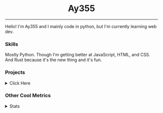 <h1 align="center"><b>Ay355</b></h1>

---

Hello! I'm Ay355 and I mainly code in python, but I'm currently learning web dev.


### Skills

Mostly Python. Though I'm getting better at JavaScript, HTML, and CSS. And Rust because it's the new thing and it's fun.


### Projects

<details>
 <summary>Click Here</summary>
<br>

 This is probably out of date

[Standle](https://discord.com/oauth2/authorize?client_id=810345494223781899&scope=bot&permissions=8)
 - A multipurpose discord bot for your discord server. Has useful and fun commands for you to mess around with. Made with [discord.py](https://www.github.com/Rapptz/discord.py).

[RoboAy355](https://github.com/Ay-355/RoboAy355)
 - A personal discord bot that I use for random things.

[Asyncdictionary](https://github.com/Ay-355/asyncdictionary)
 - An async wrapper for the freedictionaryAPI. See the README for more info.

 
That's pretty much it, other stuff is closed-source.
 
</details>


### Other Cool Metrics


<details>
<summary>Stats</summary>
<br>
 
<a href="https://github.com/Ay-355">
 <img align="center" src="https://github-readme-stats.vercel.app/api?username=Ay-355&theme=tokyonight&show_icons=true&count_private=true&hide_border=true" />
</a><a href="https://github.com/Ay-355">
  <img align="center" src="https://github-readme-stats.vercel.app/api/top-langs/?username=Ay-355&hide=toml,yaml,cmake&layout=compact&langs_count=8&theme=tokyonight&hide_border=true" />
</a>

 
&nbsp; <!-- Space character to put some space between the different stat types. -->

 
<!--START_SECTION:waka-->
**🐱 My GitHub Data** 

> 🏆 554 Contributions in the Year 2021
 > 
> 📦 1.5 kB Used in GitHub's Storage 
 > 
> 🚫 Not Opted to Hire
 > 
> 📜 13 Public Repositories 
 > 
> 🔑 2 Private Repositories  
 > 
**I'm an Early 🐤** 

```text
🌞 Morning    16 commits     █░░░░░░░░░░░░░░░░░░░░░░░░   5.95% 
🌆 Daytime    121 commits    ███████████░░░░░░░░░░░░░░   44.98% 
🌃 Evening    126 commits    ███████████░░░░░░░░░░░░░░   46.84% 
🌙 Night      6 commits      ░░░░░░░░░░░░░░░░░░░░░░░░░   2.23%

```
📅 **I'm Most Productive on Monday** 

```text
Monday       47 commits     ████░░░░░░░░░░░░░░░░░░░░░   17.47% 
Tuesday      29 commits     ██░░░░░░░░░░░░░░░░░░░░░░░   10.78% 
Wednesday    25 commits     ██░░░░░░░░░░░░░░░░░░░░░░░   9.29% 
Thursday     43 commits     ████░░░░░░░░░░░░░░░░░░░░░   15.99% 
Friday       45 commits     ████░░░░░░░░░░░░░░░░░░░░░   16.73% 
Saturday     47 commits     ████░░░░░░░░░░░░░░░░░░░░░   17.47% 
Sunday       33 commits     ███░░░░░░░░░░░░░░░░░░░░░░   12.27%

```


📊 **This Week I Spent My Time On** 

```text
💬 Programming Languages: 
Lua                      1 hr 57 mins        ████████████░░░░░░░░░░░░░   48.55% 
Markdown                 38 mins             ████░░░░░░░░░░░░░░░░░░░░░   16.06% 
Rust                     35 mins             ███░░░░░░░░░░░░░░░░░░░░░░   14.73% 
Python                   32 mins             ███░░░░░░░░░░░░░░░░░░░░░░   13.24% 
HTML                     14 mins             █░░░░░░░░░░░░░░░░░░░░░░░░   6.07%

🔥 Editors: 
Neovim                   4 hrs               ████████████████████████░   99.16% 
Notepad++                2 mins              ░░░░░░░░░░░░░░░░░░░░░░░░░   0.84%

🐱‍💻 Projects: 
nvim                     1 hr 57 mins        ████████████░░░░░░░░░░░░░   48.55% 
Unknown Project          52 mins             █████░░░░░░░░░░░░░░░░░░░░   21.49% 
haste-cli                35 mins             ███░░░░░░░░░░░░░░░░░░░░░░   14.73% 
asyncdictionary          21 mins             ██░░░░░░░░░░░░░░░░░░░░░░░   8.74% 
school                   15 mins             █░░░░░░░░░░░░░░░░░░░░░░░░   6.23%

💻 Operating System: 
Windows                  4 hrs 2 mins        █████████████████████████   100.0%

```

**I Mostly Code in Python** 

```text
Python                   7 repos             █████████████████░░░░░░░░   70.0% 
HTML                     1 repo              ██░░░░░░░░░░░░░░░░░░░░░░░   10.0% 
C++                      1 repo              ██░░░░░░░░░░░░░░░░░░░░░░░   10.0% 
Rust                     1 repo              ██░░░░░░░░░░░░░░░░░░░░░░░   10.0%

```



 Last Updated on 21/10/2021
<!--END_SECTION:waka-->
</details>
